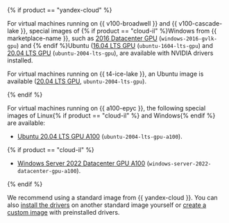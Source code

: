 {% if product == "yandex-cloud" %}

For virtual machines running on {{ v100-broadwell }} and {{ v100-cascade-lake }}, special images of {% if product == "cloud-il" %}Windows from {{ marketplace-name }}, such as [2016 Datacenter GPU](/marketplace/products/yc/windows-server-2016-datacenter-gpu) (`windows-2016-gvlk-gpu`) and {% endif %}Ubuntu ([16.04 LTS GPU](/marketplace/products/yc/ubuntu-16-04-lts-gpu) (`ubuntu-1604-lts-gpu`) and [20.04 LTS GPU](/marketplace/products/yc/ubuntu-20-04-lts-gpu) (`ubuntu-2004-lts-gpu`), are available with NVIDIA drivers installed.

For virtual machines running on {{ t4-ice-lake }}, an Ubuntu image is available ([20.04 LTS GPU](/marketplace/products/yc/ubuntu-20-04-lts-gpu), `ubuntu-2004-lts-gpu`).

{% endif %}

For virtual machines running on {{ a100-epyc }}, the following special images of Linux{% if product == "cloud-il" %} and Windows{% endif %} are available:

* [Ubuntu 20.04 LTS GPU A100](/marketplace/products/yc/ubuntu-20-04-lts-gpu-a100) (`ubuntu-2004-lts-gpu-a100`).

{% if product == "cloud-il" %}

* [Windows Server 2022 Datacenter GPU A100](/marketplace/products/yc/windows-server-2022-datacenter-gpu-a100) (`windows-server-2022-datacenter-gpu-a100`).

{% endif %}

We recommend using a standard image from {{ yandex-cloud }}. You can also [install the drivers](../../compute/operations/vm-operate/install-nvidia-drivers.md) on another standard image yourself or [create a custom image](../../compute/operations/image-create/custom-image.md) with preinstalled drivers.
